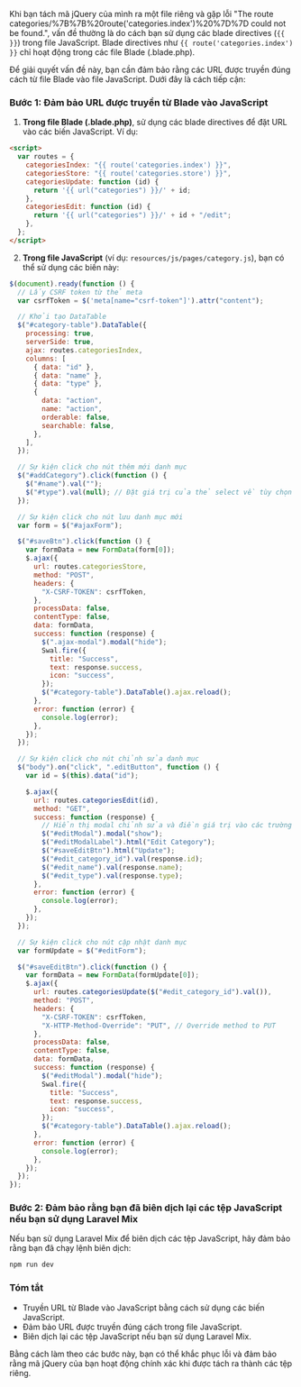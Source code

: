 Khi bạn tách mã jQuery của mình ra một file riêng và gặp lỗi "The route categories/%7B%7B%20route('categories.index')%20%7D%7D could not be found.", vấn đề thường là do cách bạn sử dụng các blade directives (`{{ }}`) trong file JavaScript. Blade directives như `{{ route('categories.index') }}` chỉ hoạt động trong các file Blade (.blade.php).

Để giải quyết vấn đề này, bạn cần đảm bảo rằng các URL được truyền đúng cách từ file Blade vào file JavaScript. Dưới đây là cách tiếp cận:

### Bước 1: Đảm bảo URL được truyền từ Blade vào JavaScript

1. **Trong file Blade (.blade.php)**, sử dụng các blade directives để đặt URL vào các biến JavaScript. Ví dụ:

```html
<script>
  var routes = {
    categoriesIndex: "{{ route('categories.index') }}",
    categoriesStore: "{{ route('categories.store') }}",
    categoriesUpdate: function (id) {
      return '{{ url("categories") }}/' + id;
    },
    categoriesEdit: function (id) {
      return '{{ url("categories") }}/' + id + "/edit";
    },
  };
</script>
```

2. **Trong file JavaScript** (ví dụ: `resources/js/pages/category.js`), bạn có thể sử dụng các biến này:

```javascript
$(document).ready(function () {
  // Lấy CSRF token từ thẻ meta
  var csrfToken = $('meta[name="csrf-token"]').attr("content");

  // Khởi tạo DataTable
  $("#category-table").DataTable({
    processing: true,
    serverSide: true,
    ajax: routes.categoriesIndex,
    columns: [
      { data: "id" },
      { data: "name" },
      { data: "type" },
      {
        data: "action",
        name: "action",
        orderable: false,
        searchable: false,
      },
    ],
  });

  // Sự kiện click cho nút thêm mới danh mục
  $("#addCategory").click(function () {
    $("#name").val("");
    $("#type").val(null); // Đặt giá trị của thẻ select về tùy chọn mặc định
  });

  // Sự kiện click cho nút lưu danh mục mới
  var form = $("#ajaxForm");

  $("#saveBtn").click(function () {
    var formData = new FormData(form[0]);
    $.ajax({
      url: routes.categoriesStore,
      method: "POST",
      headers: {
        "X-CSRF-TOKEN": csrfToken,
      },
      processData: false,
      contentType: false,
      data: formData,
      success: function (response) {
        $(".ajax-modal").modal("hide");
        Swal.fire({
          title: "Success",
          text: response.success,
          icon: "success",
        });
        $("#category-table").DataTable().ajax.reload();
      },
      error: function (error) {
        console.log(error);
      },
    });
  });

  // Sự kiện click cho nút chỉnh sửa danh mục
  $("body").on("click", ".editButton", function () {
    var id = $(this).data("id");

    $.ajax({
      url: routes.categoriesEdit(id),
      method: "GET",
      success: function (response) {
        // Hiển thị modal chỉnh sửa và điền giá trị vào các trường input
        $("#editModal").modal("show");
        $("#editModalLabel").html("Edit Category");
        $("#saveEditBtn").html("Update");
        $("#edit_category_id").val(response.id);
        $("#edit_name").val(response.name);
        $("#edit_type").val(response.type);
      },
      error: function (error) {
        console.log(error);
      },
    });
  });

  // Sự kiện click cho nút cập nhật danh mục
  var formUpdate = $("#editForm");

  $("#saveEditBtn").click(function () {
    var formData = new FormData(formUpdate[0]);
    $.ajax({
      url: routes.categoriesUpdate($("#edit_category_id").val()),
      method: "POST",
      headers: {
        "X-CSRF-TOKEN": csrfToken,
        "X-HTTP-Method-Override": "PUT", // Override method to PUT
      },
      processData: false,
      contentType: false,
      data: formData,
      success: function (response) {
        $("#editModal").modal("hide");
        Swal.fire({
          title: "Success",
          text: response.success,
          icon: "success",
        });
        $("#category-table").DataTable().ajax.reload();
      },
      error: function (error) {
        console.log(error);
      },
    });
  });
});
```

### Bước 2: Đảm bảo rằng bạn đã biên dịch lại các tệp JavaScript nếu bạn sử dụng Laravel Mix

Nếu bạn sử dụng Laravel Mix để biên dịch các tệp JavaScript, hãy đảm bảo rằng bạn đã chạy lệnh biên dịch:

```bash
npm run dev
```

### Tóm tắt

- Truyền URL từ Blade vào JavaScript bằng cách sử dụng các biến JavaScript.
- Đảm bảo URL được truyền đúng cách trong file JavaScript.
- Biên dịch lại các tệp JavaScript nếu bạn sử dụng Laravel Mix.

Bằng cách làm theo các bước này, bạn có thể khắc phục lỗi và đảm bảo rằng mã jQuery của bạn hoạt động chính xác khi được tách ra thành các tệp riêng.
